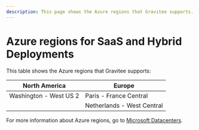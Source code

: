 ```yaml
---
description: This page shows the Azure regions that Gravitee supports.
---
```


# Azure regions for SaaS and Hybrid Deployments

This table shows the Azure regions that Gravitee supports:



| North America          | Europe                     |
| ---------------------- | -------------------------- |
| Washington - West US 2 | Paris - France Central     |
|                        | Netherlands - West Central |

For more information about Azure regions, go to [Microsoft Datacenters](https://datacenters.microsoft.com/globe/explore/).&#x20;
